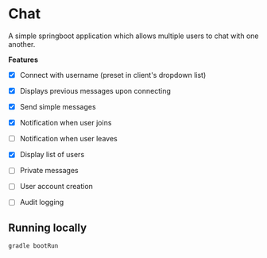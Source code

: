 # Chat

A simple springboot application which allows multiple users to chat with one another.

**Features**
- [X] Connect with username (preset in client's dropdown list)
- [X] Displays previous messages upon connecting
- [X] Send simple messages
- [X] Notification when user joins
- [ ] Notification when user leaves
- [X] Display list of users
- [ ] Private messages

- [ ] User account creation
- [ ] Audit logging

## Running locally

`gradle bootRun`

